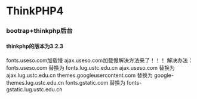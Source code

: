 # ThinkPHP4

### bootrap+thinkphp后台

#### thinkphp的版本为3.2.3

fonts.useso.com加载慢 ajax.useso.com加载慢解决方法来了！！！
解决办法：
fonts.useso.com 替换为        fonts.lug.ustc.edu.cn
ajax.useso.com   替换为       ajax.lug.ustc.edu.cn
themes.googleusercontent.com 替换为  google-themes.lug.ustc.edu.cn
fonts.gstatic.com         替换为   fonts-gstatic.lug.ustc.edu.cn